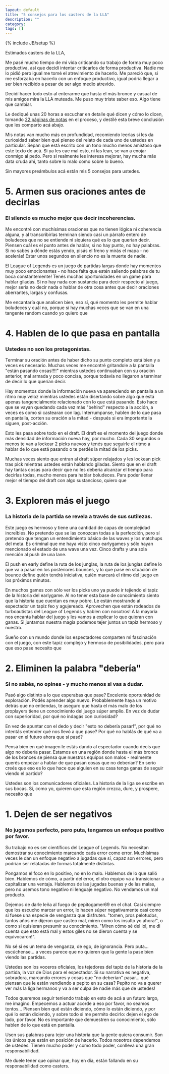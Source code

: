 ```yaml
---
layout: default
title: "5 consejos para los casters de la LLA"
description: ""
category: 
tags: []
---
```

{% include JB/setup %}



Estimados casters de la LLA,

Me pasé mucho tiempo de mi vida criticando su trabajo de forma muy poco productiva, así que decidí intentar criticarlos de forma productiva. Nadie me lo pidió pero igual me tomé el atrevimiento de hacerlo. Me pareció que, si me esforzaba en hacerlo con un enfoque productivo,  igual podría llegar a ser bien recibido a pesar de ser algo medio atrevido.

Decidí hacer todo esto al enterarme que hasta el más bronce y casual de mis amigos mira la LLA muteada. Me puso muy triste saber eso. Algo tiene que cambiar. 


 Le dediqué unas 20 horas a escuchar en detalle qué dicen y cómo lo dicen, tomando [22 páginas de notas](https://docs.google.com/document/d/1PLqHRy8MH8sbqCzh4IYnmRX4LfKuWtjYKHtn_fz7JqI/edit?usp=sharing) en el proceso, y destilé esta breve conclusión que les comparto acá abajo.


 Mis notas van mucho más en profundidad, recomiendo leerlas si les da curiosidad saber bien qué pienso del relato de cada uno de ustedes en particular. Sepan que está escrito con un tono mucho menos amistoso que este texto de acá. Si ya les cae mal esto, ni las lean, se van a enojar conmigo al pedo. Pero si realmente les interesa mejorar, hay mucha más data cruda ahí, tanto sobre lo malo como sobre lo bueno.


Sin mayores preámbulos acá están mis 5 consejos para ustedes.




# 5. Armen sus oraciones antes de decirlas
### El silencio es mucho mejor que decir incoherencias.


Me encontré con muchísimas oraciones que no tienen lógica ni coherencia alguna, y al transcribirlas terminan siendo casi un párrafo entero de boludeces que no se entiende ni siquiera qué es lo que querían decir. Piensen cuál es el punto antes de hablar, si no hay punto, no hay palabras. Si no sabés a dónde estás yendo, pisás el freno y mirás el mapa - no acelerás! Estar unos segundos en silencio no es la muerte de nadie. 

El League of Legends es un juego de partidas largas donde hay momentos muy poco emocionantes - no hace falta que estén saliendo palabras de tu boca constantemente! Tenés muchas oportunidades en un game para hablar giladas. Si no hay nada con sustancia para decir respecto al juego, mejor sería no decir nada o hablar de otra cosa antes que decir oraciones aberrantes, largas y confusas.


Me encantaría que analicen bien, eso sí, qué momento les permite hablar boludeces y cuál no, porque sí hay muchas veces que se van en una tangente random cuando yo quiero que
# 4. Hablen de lo que pasa en pantalla
### Ustedes no son los protagonistas. 
Terminar su oración antes de haber dicho su punto completo está bien y a veces es necesario. Muchas veces me encontré gritandole a la pantalla "están pasando cosas!!!!" mientras ustedes continuaban con su oración anterior, mal armada y poco concisa, porque todavía no llegaron a terminar de decir lo que querían decir.

Hay momentos donde la información nueva va apareciendo en pantalla a un ritmo muy veloz mientras ustedes están disertando sobre algo que está apenas tangencialmente relacionado con lo que está pasando. Esto hace que se vayan quedando cada vez más "behind" respecto a la acción, a veces es como si castearan con lag.
Interrumpanse, hablen de lo que pasa en pantalla, corten su oración a la mitad - después si era importante la siguen, post-acción.

Esto les pasa sobre todo en el draft. El draft es el momento del juego donde más densidad de información nueva hay, por mucho. Cada 30 segundos o menos te van a lockear 2 picks nuevos y tenés que seguirle el ritmo a hablar de lo que está pasando o te perdés la mitad de los picks. 

Muchas veces siento que entran al draft súper relajados y les lockean pick tras pick mientras ustedes están hablando giladas. Siento que en el draft hay tantas cosas para decir que no les debería alcanzar el tiempo para decirlas todas, mucho menos para hablar boludeces. Para poder llenar mejor el tiempo del draft con algo sustancioso, quiero que
# 3. Exploren más el juego
### La historia de la partida se revela a través de sus sutilezas.
Este juego es hermoso y tiene una cantidad de capas de complejidad increíbles. No pretendo que se las conozcan todas a la perfección, pero sí pretendo que tengan un entendimiento básico de las waves y los matchups del meta. Es criminal que me haya visto cinco earlygames y sólo hayan mencionado el estado de una wave una vez. Cinco drafts y una sola mención al push de una lane.

El push en early define la ruta de los junglas, la ruta de los junglas define lo que va a pasar en los posteriores bounces, y lo que pase en situación de bounce define quién tendrá iniciativa, quién marcará el ritmo del juego en los próximos minutos.

En muchos games con sólo ver los picks uno ya puede  ir tejiendo el tapiz de la historia del earlygame. Al no tener esta base de conocimiento siento que la historia que cuentan es muy pobre. Le están mostrando al espectador un tapiz feo y agujereado. Aprovechen que están rodeados de turboautistas del League of Legends y hablen con nosotros! A la mayoría nos encanta hablar del juego y les vamos a explicar lo que quieran con ganas. Si juntamos nuestra magia podemos tejer juntos un tapiz hermoso y nuestro.


Sueño con un mundo donde los espectadores comparten mi fascinación con el juego, con este tapiz complejo y hermoso de posibilidades, pero para que eso pase necesito que
# 2. Eliminen la palabra "debería"
### Si no sabés, no opines - y mucho menos si vas a dudar.
Pasó algo distinto a lo que esperabas que pase? Excelente oportunidad de exploración. Podés aprender algo nuevo. Probablemente haya un motivo detrás que no entiendas, te aseguro que hasta el más malo de los proplayers tiene un conocimiento del juego súper amplio. En vez de dudar con superioridad, por qué no indagás con curiosidad?

En vez de apuntar con el dedo y decir "esto no debería pasar!", por qué no intentás entender qué nos llevó a que pase? Por qué no hablás de qué va a pasar en el futuro ahora que sí pasó?

Pensá bien en qué imagen le estás dando al espectador cuando decís que algo no debería pasar. Estamos en una región donde hasta el más bronce de los bronces se piensa que nuestros equipos son malos - realmente querés empezar a hablar de que pasan cosas que no deberían? En serio creés que eso es lo que hace que alguien en su casa tenga ganas de seguir viendo el partido?

Ustedes son los comunicadores oficiales. La historia de la liga se escribe en sus bocas. Si, como yo, quieren que esta región crezca, dure, y prospere, necesito que
# 1. Dejen de ser negativos
### No jugamos perfecto, pero puta, tengamos un enfoque positivo por favor.
Su trabajo no es ser científicos del League of Legends. No necesitan demostrar su conocimiento marcando cada error como error. Muchísimas veces le dan un enfoque negativo a jugadas que sí, capaz son errores, pero podrían ser relatadas de formas totalmente distintas.

Pongamos el foco en lo positivo, no en lo malo. Hablemos de lo que salió bien. Hablemos de cómo, a partir del error, el otro equipo va a transicionar a capitalizar una ventaja. Hablemos de las jugadas buenas y de las malas, pero no usemos tono negativo ni lenguaje negativo. No vendamos un mal producto.

Dejemos de darle leña al fuego de pepitogamer69 en el chat. Casi siempre que los escucho marcar un error, lo hacen súper negativamente casi como si fuese una especie de venganza que disfruten. "tomen, pros pelotudos, tantos años me dijeron que casteo mal, miren como los insulto yo ahora!", o como si quisieran presumir su conocimiento. "Miren cómo sé del lol, me di cuenta que esto está mal y estos giles no se dieron cuenta y se equivocaron!".

No sé si es un tema de venganza, de ego, de ignorancia. Pero puta... escúchense... a veces parece que no quieren que la gente la pase bien viendo las partidas. 

Ustedes son los voceros oficiales, los tejedores del tapiz de la historia de la partida, la voz de Dios para el espectador. Si su narrativa es negativa, sobradora, marcando errores y cosas que "no deberían" pasar... qué piensan que le están vendiendo a pepito en su casa? Pepito no va a querer ver más la liga hermanos y va a ser culpa de nadie más que de ustedes!

Todos queremos seguir teniendo trabajo en esto de acá a un futuro largo, me imagino. Empecemos a actuar acorde a eso por favor, no seamos tontos... Piensen bien qué están diciendo, cómo lo están diciendo, y por qué lo están diciendo, y sobre todo si me permito decirlo: dejen el ego de lado, por favor. No es importante que demuestren su conocimiento, sólo hablen de lo que está en pantalla.

Usen sus palabras para tejer una historia que la gente quiera consumir. Son los únicos que están en posición de hacerlo. Todos nosotros dependemos de ustedes. Tienen mucho poder y como todo poder, conlleva una gran responsabilidad.

Me duele tener que opinar que, hoy en día, están fallando en su responsabilidad como casters.

	
